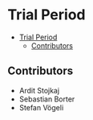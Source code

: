 # Trial Period
- [Trial Period](#trial-period)
  - [Contributors](#contributors)


## Contributors
- Ardit Stojkaj
- Sebastian Borter
- Stefan Vögeli